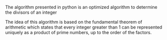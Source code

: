 The algorithm presented in python is an optimized algorithm to determine the divisors of an integer

The idea of this algorithm is based on the fundamental theorem of arithmetic which states that every integer greater than 1 can be represented uniquely as a product of prime numbers, up to the order of the factors.
